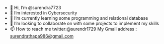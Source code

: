 - 👋 Hi, I’m @surendra7723
- 👀 I’m interested in Cybersecurity 
- 🌱 I’m currently learning some programming and relational database
- 💞️ I’m looking to collaborate on with some projects to implement my skills
- 📫 How to reach me twitter:@surendr1729 
My Gmail address : surendrathapa986@gmail.com


<!---
surendra7723/surendra7723 is a ✨ special ✨ repository because its `README.md` (this file) appears on your GitHub profile.
You can click the Preview link to take a look at your changes.
--->
